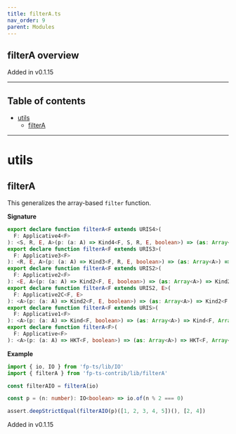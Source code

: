```yaml
---
title: filterA.ts
nav_order: 9
parent: Modules
---
```


## filterA overview

Added in v0.1.15

---

<h2 class="text-delta">Table of contents</h2>

- [utils](#utils)
  - [filterA](#filtera)

---

# utils

## filterA

This generalizes the array-based `filter` function.

**Signature**

```ts
export declare function filterA<F extends URIS4>(
  F: Applicative4<F>
): <S, R, E, A>(p: (a: A) => Kind4<F, S, R, E, boolean>) => (as: Array<A>) => Kind4<F, S, R, E, Array<A>>
export declare function filterA<F extends URIS3>(
  F: Applicative3<F>
): <R, E, A>(p: (a: A) => Kind3<F, R, E, boolean>) => (as: Array<A>) => Kind3<F, R, E, Array<A>>
export declare function filterA<F extends URIS2>(
  F: Applicative2<F>
): <E, A>(p: (a: A) => Kind2<F, E, boolean>) => (as: Array<A>) => Kind2<F, E, Array<A>>
export declare function filterA<F extends URIS2, E>(
  F: Applicative2C<F, E>
): <A>(p: (a: A) => Kind2<F, E, boolean>) => (as: Array<A>) => Kind2<F, E, Array<A>>
export declare function filterA<F extends URIS>(
  F: Applicative1<F>
): <A>(p: (a: A) => Kind<F, boolean>) => (as: Array<A>) => Kind<F, Array<A>>
export declare function filterA<F>(
  F: Applicative<F>
): <A>(p: (a: A) => HKT<F, boolean>) => (as: Array<A>) => HKT<F, Array<A>>
```

**Example**

```ts
import { io, IO } from 'fp-ts/lib/IO'
import { filterA } from 'fp-ts-contrib/lib/filterA'

const filterAIO = filterA(io)

const p = (n: number): IO<boolean> => io.of(n % 2 === 0)

assert.deepStrictEqual(filterAIO(p)([1, 2, 3, 4, 5])(), [2, 4])
```

Added in v0.1.15
